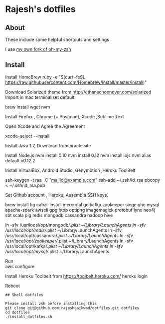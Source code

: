 # Rajesh's dotfiles

## About

These include some helpful shortcuts and settings 

I use [my own fork of oh-my-zsh](https://github.com/rajeshgaikwad/oh-my-zsh) 



## Install

  Install HomeBrew
  ruby -e "$(curl -fsSL https://raw.githubusercontent.com/Homebrew/install/master/install)"

  Download Solarized theme from http://ethanschoonover.com/solarized Import in mac terminal set default

  brew install wget nvm                                                                                                       


  Install Firefox , Chrome (+ Postman), Xcode ,Sublime Text

  Open Xcode and Agree the Agreement

  xcode-select --install                                                                                                

  Install Java 1.7, Download from oracle site 

  Install Node.js
  nvm install 0.10
  nvm install 0.12
  nvm install iojs
  nvm alias default v0.12.2   

  Install VirtualBox, Android Studio, Genymotion ,Heroku ToolBelt


  ssh-keygen -t rsa -C "mailId@example.com"
  ssh-add ~/.ssh/id_rsa
  pbcopy < ~/.ssh/id_rsa.pub

  Set Github account , Heroku, Assembla SSH keys, 



  brew install hg cabal-install mercurial go kafka zookeeper siege ghc mysql apache-spark awscli gpg htop optipng imagemagick  protobuf lynx neo4j sbt scala pig   redis mongodb cassandra  hadoop  hive 


  ln -sfv /usr/local/opt/mongodb/*.plist ~/Library/LaunchAgents
  ln -sfv /usr/local/opt/redis/*.plist ~/Library/LaunchAgents
  ln -sfv /usr/local/opt/cassandra/*.plist ~/Library/LaunchAgents
  ln -sfv /usr/local/opt/zookeeper/*.plist ~/Library/LaunchAgents
  ln -sfv /usr/local/opt/kafka/*.plist ~/Library/LaunchAgents
  ln -sfv /usr/local/opt/mysql/*.plist ~/Library/LaunchAgents

  Run  
   aws configure


   Install Heroku Toolbelt from https://toolbelt.heroku.com/
   heroku login


  Reboot







    ## Shell dotfiles

    Please install zsh before installing this
    git clone git@github.com:rajeshgaikwad/dotfiles.git dotfiles
    cd dotfiles
    ./install_dotfiles.sh


